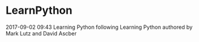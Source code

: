 # LearnPython
2017-09-02 09:43
Learning Python following Learning Python authored by Mark Lutz and David Ascber
